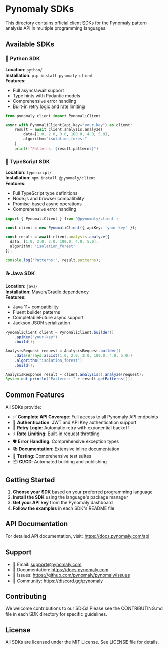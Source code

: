 # Pynomaly SDKs

This directory contains official client SDKs for the Pynomaly pattern analysis API in multiple programming languages.

## Available SDKs

### 🐍 Python SDK
**Location**: `python/`  
**Installation**: `pip install pynomaly-client`  
**Features**: 
- Full async/await support
- Type hints with Pydantic models
- Comprehensive error handling
- Built-in retry logic and rate limiting

```python
from pynomaly_client import PynomaliClient

async with PynomaliClient(api_key="your-key") as client:
    result = await client.analysis.analyze(
        data=[1.0, 2.0, 3.0, 100.0, 4.0, 5.0],
        algorithm="isolation_forest"
    )
    print(f"Patterns: {result.patterns}")
```

### 📘 TypeScript SDK
**Location**: `typescript/`  
**Installation**: `npm install @pynomaly/client`  
**Features**:
- Full TypeScript type definitions
- Node.js and browser compatibility
- Promise-based async operations
- Comprehensive error handling

```typescript
import { PynomaliClient } from '@pynomaly/client';

const client = new PynomaliClient({ apiKey: 'your-key' });

const result = await client.analysis.analyze({
  data: [1.0, 2.0, 3.0, 100.0, 4.0, 5.0],
  algorithm: 'isolation_forest'
});

console.log('Patterns:', result.patterns);
```

### ☕ Java SDK
**Location**: `java/`  
**Installation**: Maven/Gradle dependency  
**Features**:
- Java 11+ compatibility
- Fluent builder patterns
- CompletableFuture async support
- Jackson JSON serialization

```java
PynomaliClient client = PynomaliClient.builder()
    .apiKey("your-key")
    .build();

AnalysisRequest request = AnalysisRequest.builder()
    .data(Arrays.asList(1.0, 2.0, 3.0, 100.0, 4.0, 5.0))
    .algorithm("isolation_forest")
    .build();

AnalysisResponse result = client.analysis().analyze(request);
System.out.println("Patterns: " + result.getPatterns());
```

## Common Features

All SDKs provide:

- ✅ **Complete API Coverage**: Full access to all Pynomaly API endpoints
- 🔐 **Authentication**: JWT and API Key authentication support
- 🔄 **Retry Logic**: Automatic retry with exponential backoff
- ⚡ **Rate Limiting**: Built-in request throttling
- 🛡️ **Error Handling**: Comprehensive exception types
- 📚 **Documentation**: Extensive inline documentation
- 🧪 **Testing**: Comprehensive test suites
- 📦 **CI/CD**: Automated building and publishing

## Getting Started

1. **Choose your SDK** based on your preferred programming language
2. **Install the SDK** using the language's package manager
3. **Get your API key** from the Pynomaly dashboard
4. **Follow the examples** in each SDK's README file

## API Documentation

For detailed API documentation, visit: https://docs.pynomaly.com/api

## Support

- 📧 Email: support@pynomaly.com
- 📖 Documentation: https://docs.pynomaly.com
- 🐛 Issues: https://github.com/pynomaly/pynomaly/issues
- 💬 Community: https://discord.gg/pynomaly

## Contributing

We welcome contributions to our SDKs! Please see the CONTRIBUTING.md file in each SDK directory for specific guidelines.

## License

All SDKs are licensed under the MIT License. See LICENSE file for details.